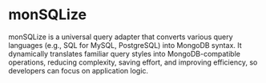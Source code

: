 # monSQLize
monSQLize is a universal query adapter that converts various query languages (e.g., SQL for MySQL, PostgreSQL) into MongoDB syntax. It dynamically translates familiar query styles into MongoDB-compatible operations, reducing complexity, saving effort, and improving efficiency, so developers can focus on application logic.
